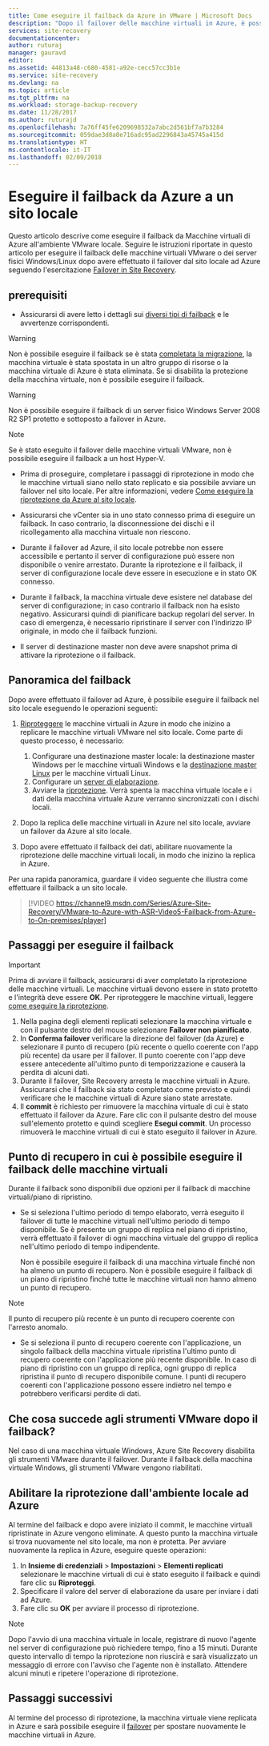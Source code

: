 ```yaml
---
title: Come eseguire il failback da Azure in VMware | Microsoft Docs
description: "Dopo il failover delle macchine virtuali in Azure, è possibile avviare il failback per riportarle in locale. Informazioni sui passaggi per il failback."
services: site-recovery
documentationcenter: 
author: ruturaj
manager: gauravd
editor: 
ms.assetid: 44813a48-c680-4581-a92e-cecc57cc3b1e
ms.service: site-recovery
ms.devlang: na
ms.topic: article
ms.tgt_pltfrm: na
ms.workload: storage-backup-recovery
ms.date: 11/28/2017
ms.author: ruturajd
ms.openlocfilehash: 7a76ff45fe6209698532a7abc2d561bf7a7b3284
ms.sourcegitcommit: 059dae3d8a0e716adc95ad2296843a45745a415d
ms.translationtype: HT
ms.contentlocale: it-IT
ms.lasthandoff: 02/09/2018
---
```

# <a name="fail-back-from-azure-to-an-on-premises-site"></a>Eseguire il failback da Azure a un sito locale

Questo articolo descrive come eseguire il failback da Macchine virtuali di Azure all'ambiente VMware locale. Seguire le istruzioni riportate in questo articolo per eseguire il failback delle macchine virtuali VMware o dei server fisici Windows/Linux dopo avere effettuato il failover dal sito locale ad Azure seguendo l'esercitazione [Failover in Site Recovery](site-recovery-failover.md).

## <a name="prerequisites"></a>prerequisiti
- Assicurarsi di avere letto i dettagli sui [diversi tipi di failback](concepts-types-of-failback.md) e le avvertenze corrispondenti.

> [!WARNING]
> Non è possibile eseguire il failback se è stata [completata la migrazione](site-recovery-migrate-to-azure.md#what-do-we-mean-by-migration), la macchina virtuale è stata spostata in un altro gruppo di risorse o la macchina virtuale di Azure è stata eliminata. Se si disabilita la protezione della macchina virtuale, non è possibile eseguire il failback.

> [!WARNING]
> Non è possibile eseguire il failback di un server fisico Windows Server 2008 R2 SP1 protetto e sottoposto a failover in Azure.

> [!NOTE]
> Se è stato eseguito il failover delle macchine virtuali VMware, non è possibile eseguire il failback a un host Hyper-V.


- Prima di proseguire, completare i passaggi di riprotezione in modo che le macchine virtuali siano nello stato replicato e sia possibile avviare un failover nel sito locale. Per altre informazioni, vedere [Come eseguire la riprotezione da Azure al sito locale](site-recovery-how-to-reprotect.md).

- Assicurarsi che vCenter sia in uno stato connesso prima di eseguire un failback. In caso contrario, la disconnessione dei dischi e il ricollegamento alla macchina virtuale non riescono.

- Durante il failover ad Azure, il sito locale potrebbe non essere accessibile e pertanto il server di configurazione può essere non disponibile o venire arrestato. Durante la riprotezione e il failback, il server di configurazione locale deve essere in esecuzione e in stato OK connesso. 

- Durante il failback, la macchina virtuale deve esistere nel database del server di configurazione; in caso contrario il failback non ha esisto negativo. Assicurarsi quindi di pianificare backup regolari del server. In caso di emergenza, è necessario ripristinare il server con l'indirizzo IP originale, in modo che il failback funzioni.

- Il server di destinazione master non deve avere snapshot prima di attivare la riprotezione o il failback.

## <a name="overview-of-failback"></a>Panoramica del failback
Dopo avere effettuato il failover ad Azure, è possibile eseguire il failback nel sito locale eseguendo le operazioni seguenti:

1. [Riproteggere](site-recovery-how-to-reprotect.md) le macchine virtuali in Azure in modo che inizino a replicare le macchine virtuali VMware nel sito locale. Come parte di questo processo, è necessario:
    1. Configurare una destinazione master locale: la destinazione master Windows per le macchine virtuali Windows e la [destinazione master Linux](site-recovery-how-to-install-linux-master-target.md) per le macchine virtuali Linux.
    2. Configurare un [server di elaborazione](site-recovery-vmware-setup-azure-ps-resource-manager.md).
    3. Avviare la [riprotezione](site-recovery-how-to-reprotect.md). Verrà spenta la macchina virtuale locale e i dati della macchina virtuale Azure verranno sincronizzati con i dischi locali.

1. Dopo la replica delle macchine virtuali in Azure nel sito locale, avviare un failover da Azure al sito locale.

1. Dopo avere effettuato il failback dei dati, abilitare nuovamente la riprotezione delle macchine virtuali locali, in modo che inizino la replica in Azure.

Per una rapida panoramica, guardare il video seguente che illustra come effettuare il failback a un sito locale.
> [!VIDEO https://channel9.msdn.com/Series/Azure-Site-Recovery/VMware-to-Azure-with-ASR-Video5-Failback-from-Azure-to-On-premises/player]


## <a name="steps-to-fail-back"></a>Passaggi per eseguire il failback

> [!IMPORTANT]
> Prima di avviare il failback, assicurarsi di aver completato la riprotezione delle macchine virtuali. Le macchine virtuali devono essere in stato protetto e l'integrità deve essere **OK**. Per riproteggere le macchine virtuali, leggere [come eseguire la riprotezione](site-recovery-how-to-reprotect.md).

1. Nella pagina degli elementi replicati selezionare la macchina virtuale e con il pulsante destro del mouse selezionare **Failover non pianificato**.
2. In **Conferma failover** verificare la direzione del failover (da Azure) e selezionare il punto di recupero (più recente o quello coerente con l'app più recente) da usare per il failover. Il punto coerente con l'app deve essere antecedente all'ultimo punto di temporizzazione e causerà la perdita di alcuni dati.
3. Durante il failover, Site Recovery arresta le macchine virtuali in Azure. Assicurarsi che il failback sia stato completato come previsto e quindi verificare che le macchine virtuali di Azure siano state arrestate.
4. Il **commit** è richiesto per rimuovere la macchina virtuale di cui è stato effettuato il failover da Azure. Fare clic con il pulsante destro del mouse sull'elemento protetto e quindi scegliere **Esegui commit**. Un processo rimuoverà le macchine virtuali di cui è stato eseguito il failover in Azure.


## <a name="to-what-recovery-point-can-i-fail-back-the-virtual-machines"></a>Punto di recupero in cui è possibile eseguire il failback delle macchine virtuali

Durante il failback sono disponibili due opzioni per il failback di macchine virtuali/piano di ripristino.

- Se si seleziona l'ultimo periodo di tempo elaborato, verrà eseguito il failover di tutte le macchine virtuali nell'ultimo periodo di tempo disponibile. Se è presente un gruppo di replica nel piano di ripristino, verrà effettuato il failover di ogni macchina virtuale del gruppo di replica nell'ultimo periodo di tempo indipendente.

    Non è possibile eseguire il failback di una macchina virtuale finché non ha almeno un punto di recupero. Non è possibile eseguire il failback di un piano di ripristino finché tutte le macchine virtuali non hanno almeno un punto di recupero.

> [!NOTE]
> Il punto di recupero più recente è un punto di recupero coerente con l'arresto anomalo.

- Se si seleziona il punto di recupero coerente con l'applicazione, un singolo failback della macchina virtuale ripristina l'ultimo punto di recupero coerente con l'applicazione più recente disponibile. In caso di piano di ripristino con un gruppo di replica, ogni gruppo di replica ripristina il punto di recupero disponibile comune.
I punti di recupero coerenti con l'applicazione possono essere indietro nel tempo e potrebbero verificarsi perdite di dati.

## <a name="what-happens-to-vmware-tools-post-failback"></a>Che cosa succede agli strumenti VMware dopo il failback?

Nel caso di una macchina virtuale Windows, Azure Site Recovery disabilita gli strumenti VMware durante il failover. Durante il failback della macchina virtuale Windows, gli strumenti VMware vengono riabilitati. 


## <a name="reprotect-from-on-premises-to-azure"></a>Abilitare la riprotezione dall'ambiente locale ad Azure
Al termine del failback e dopo avere iniziato il commit, le macchine virtuali ripristinate in Azure vengono eliminate. A questo punto la macchina virtuale si trova nuovamente nel sito locale, ma non è protetta. Per avviare nuovamente la replica in Azure, eseguire queste operazioni:

1. In **Insieme di credenziali** > **Impostazioni** > **Elementi replicati** selezionare le macchine virtuali di cui è stato eseguito il failback e quindi fare clic su **Riproteggi**.
2. Specificare il valore del server di elaborazione da usare per inviare i dati ad Azure.
3. Fare clic su **OK** per avviare il processo di riprotezione.

> [!NOTE]
> Dopo l'avvio di una macchina virtuale in locale, registrare di nuovo l'agente nel server di configurazione può richiedere tempo, fino a 15 minuti. Durante questo intervallo di tempo la riprotezione non riuscirà e sarà visualizzato un messaggio di errore con l'avviso che l'agente non è installato. Attendere alcuni minuti e ripetere l'operazione di riprotezione.

## <a name="next-steps"></a>Passaggi successivi

Al termine del processo di riprotezione, la macchina virtuale viene replicata in Azure e sarà possibile eseguire il [failover](site-recovery-failover.md) per spostare nuovamente le macchine virtuali in Azure.


